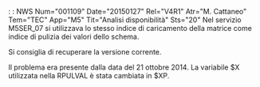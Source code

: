  :  : NWS Num="001109" Date="20150127" Rel="V4R1" Atr="M. Cattaneo" Tem="TEC" App="M5" Tit="Analisi disponibilità" Sts="20"
Nel servizio M5SER_07 si utilizzava lo stesso indice di caricamento della matrice come indice di pulizia dei valori dello schema.

Si consiglia di recuperare la versione corrente.

Il problema era presente dalla data del 21 ottobre 2014.
La variabile $X utilizzata nella RPULVAL è stata cambiata in $XP.

